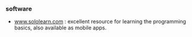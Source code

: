 ### software

- www.sololearn.com : excellent resource for learning the programming basics, also available as mobile apps.
